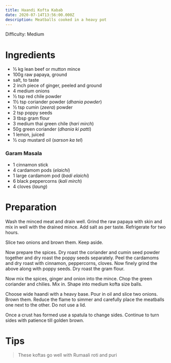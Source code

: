 ```yaml
---
title: Haandi Kofta Kabab
date: 2020-07-14T13:56:00.000Z
description: Meatballs cooked in a heavy pot
---
```


Difficulty: Medium 

# Ingredients

- ½ kg lean beef or mutton mince
- 100g raw papaya, ground
- salt, to taste
- 2 inch piece of ginger, peeled and ground
- 4 medium onions
- ½ tsp red chile powder
- 1½ tsp coriander powder (_dhania powder_)
- ½ tsp cumin (_zeera_) powder
- 2 tsp poppy seeds
- 3 tbsp gram flour
- 3 medium thai green chile (_hari mirch_)
- 50g green coriander (_dhania ki patti_)
- 1 lemon, juiced
- ½ cup mustard oil (_sarson ka tel_)

### Garam Masala
- 1 cinnamon stick
- 4 cardamom pods (_elaichi_) 
- 1 large cardamom pod (_badi elaichi_) 
- 6 black peppercorns (_kali mirch_)
- 4 cloves (_laung_)

# Preparation

Wash the minced meat and drain well. Grind the raw papaya with skin and mix in well with the drained mince. Add salt as per taste. Refrigerate for two hours.

Slice two onions and brown them. Keep aside.

Now prepare the spices. Dry roast the coriander and cumin seed powder together and dry roast the poppy seeds separately. 
Peel the cardamoms and dry roast with cinnamon, peppercorns, cloves. Now finely grind the above along with poppy seeds. Dry roast the gram flour.

Now mix the spices, ginger and onion into the mince. Chop the green coriander and chilies. Mix in. Shape into medium kofta size balls.

Choose wide haandi with a heavy base. Pour in oil and slice two onions. Brown them. Reduce the flame to simmer and carefully place the meatballs one next to the other. Do not use a lid.

Once a crust has formed use a spatula to change sides. Continue to turn sides with patience till golden brown.

# Tips
> These koftas go well with Rumaali roti and puri
